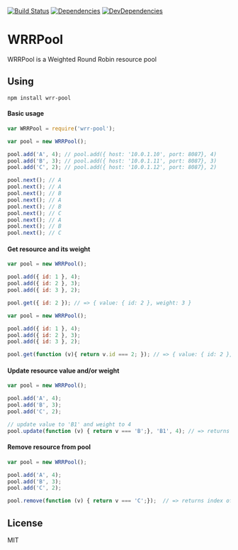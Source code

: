 [![Build Status](https://travis-ci.org/oleksiyk/wrr-pool.svg)](https://travis-ci.org/oleksiyk/wrr-pool)
[![Dependencies](https://david-dm.org/oleksiyk/wrr-pool.svg)](https://david-dm.org/oleksiyk/wrr-pool)
[![DevDependencies](https://david-dm.org/oleksiyk/wrr-pool/dev-status.svg)](https://david-dm.org/oleksiyk/wrr-pool#info=devDependencies)

# WRRPool

WRRPool is a Weighted Round Robin resource pool

## Using

```
npm install wrr-pool
```

#### Basic usage

```javascript
var WRRPool = require('wrr-pool');

var pool = new WRRPool();

pool.add('A', 4); // pool.add({ host: '10.0.1.10', port: 8087}, 4)
pool.add('B', 3); // pool.add({ host: '10.0.1.11', port: 8087}, 3)
pool.add('C', 2); // pool.add({ host: '10.0.1.12', port: 8087}, 2)

pool.next(); // A
pool.next(); // A
pool.next(); // B
pool.next(); // A
pool.next(); // B
pool.next(); // C
pool.next(); // A
pool.next(); // B
pool.next(); // C
```

#### Get resource and its weight

```javascript
var pool = new WRRPool();

pool.add({ id: 1 }, 4);
pool.add({ id: 2 }, 3);
pool.add({ id: 3 }, 2);

pool.get({ id: 2 }); // => { value: { id: 2 }, weight: 3 }
```

```javascript
var pool = new WRRPool();

pool.add({ id: 1 }, 4);
pool.add({ id: 2 }, 3);
pool.add({ id: 3 }, 2);

pool.get(function (v){ return v.id === 2; }); // => { value: { id: 2 }, weight: 3 }
```

#### Update resource value and/or weight

```javascript
var pool = new WRRPool();

pool.add('A', 4);
pool.add('B', 3);
pool.add('C', 2);

// update value to 'B1' and weight to 4
pool.update(function (v) { return v === 'B';}, 'B1', 4); // => returns index of updated element or undefined if not found
```

#### Remove resource from pool

```javascript
var pool = new WRRPool();

pool.add('A', 4);
pool.add('B', 3);
pool.add('C', 2);

pool.remove(function (v) { return v === 'C';});  // => returns index of removed element or undefined if not found
```

## License
MIT
